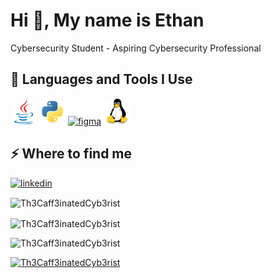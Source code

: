 <h1>Hi 👋, My name is Ethan </h1>
<p>Cybersecurity Student - Aspiring Cybersecurity Professional</p>
<h2>🚀 Languages and Tools I Use</h2>
<p><a target="_blank" href="https://raw.githubusercontent.com/devicons/devicon/master/icons/java/java-original.svg" style="display: inline-block;"><img src="https://raw.githubusercontent.com/devicons/devicon/master/icons/java/java-original.svg" alt="java" width="42" height="42" /></a>
<a target="_blank" href="https://raw.githubusercontent.com/devicons/devicon/master/icons/python/python-original.svg" style="display: inline-block;"><img src="https://raw.githubusercontent.com/devicons/devicon/master/icons/python/python-original.svg" alt="python" width="42" height="42" /></a>
<a target="_blank" href="https://www.vectorlogo.zone/logos/figma/figma-icon.svg" style="display: inline-block;"><img src="https://www.vectorlogo.zone/logos/figma/figma-icon.svg" alt="figma" width="42" height="42" /></a>
<a target="_blank" href="https://raw.githubusercontent.com/devicons/devicon/master/icons/linux/linux-original.svg" style="display: inline-block;"><img src="https://raw.githubusercontent.com/devicons/devicon/master/icons/linux/linux-original.svg" alt="linux" width="42" height="42" /></a></p>
<h2>⚡️ Where to find me</h2>
<p><a target="_blank" href="https://www.linkedin.com/in/https://www.linkedin.com/in/ethanvancuso" style="display: inline-block;"><img src="https://img.shields.io/badge/linkedin-logo?style=for-the-badge&logo=linkedin&logoColor=white&color=#0a77b6" alt="linkedin" /></a></p>
<p><img align="center" src="https://github-readme-stats.vercel.app/api?username=Th3Caff3inatedCyb3rist&show_icons=true&locale=en" alt="Th3Caff3inatedCyb3rist" /></p>
<p><img align="center" src="https://github-readme-streak-stats.herokuapp.com/?user=Th3Caff3inatedCyb3rist&" alt="Th3Caff3inatedCyb3rist" /></p>
<p><img src="https://github-readme-stats.vercel.app/api/top-langs?username=Th3Caff3inatedCyb3rist&show_icons=true&locale=en&layout=compact" alt="Th3Caff3inatedCyb3rist" /></p>
<p><a href="https://github.com/ryo-ma/github-profile-trophy"><img src="https://github-profile-trophy.vercel.app/?username=Th3Caff3inatedCyb3rist" alt="Th3Caff3inatedCyb3rist" /></a></p>